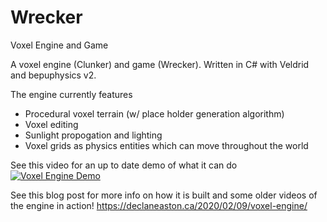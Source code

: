 # Wrecker
Voxel Engine and Game

A voxel engine (Clunker) and game (Wrecker). Written in C# with Veldrid and bepuphysics v2.

The engine currently features
* Procedural voxel terrain (w/ place holder generation algorithm)
* Voxel editing
* Sunlight propogation and lighting
* Voxel grids as physics entities which can move throughout the world

See this video for an up to date demo of what it can do
[![Voxel Engine Demo](http://img.youtube.com/vi/XoTpwru-RGg/0.jpg)](https://youtu.be/XoTpwru-RGg "Voxel Engine Demo")

See this blog post for more info on how it is built and some older videos of the engine in action!
https://declaneaston.ca/2020/02/09/voxel-engine/
